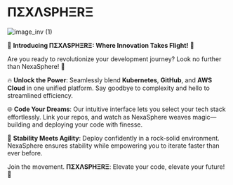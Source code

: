 # ПΣXΛSPHΞRΞ

![image_inv (1)](https://github.com/achirazi/NexaSphere/assets/99295803/a1c88abc-be4b-4a50-b6dc-5dc32dd6a04a)

🌟 **Introducing ПΣXΛSPHΞRΞ: Where Innovation Takes Flight!** 🌟

Are you ready to revolutionize your development journey? Look no further than NexaSphere! 🚀

🔥 **Unlock the Power**: Seamlessly blend **Kubernetes**, **GitHub**, and **AWS Cloud** in one unified platform. Say goodbye to complexity and hello to streamlined efficiency.

🌐 **Code Your Dreams**: Our intuitive interface lets you select your tech stack effortlessly. Link your repos, and watch as NexaSphere weaves magic—building and deploying your code with finesse.

🌈 **Stability Meets Agility**: Deploy confidently in a rock-solid environment. NexaSphere ensures stability while empowering you to iterate faster than ever before.

Join the movement. **ПΣXΛSPHΞRΞ**: Elevate your code, elevate your future! 🌟
